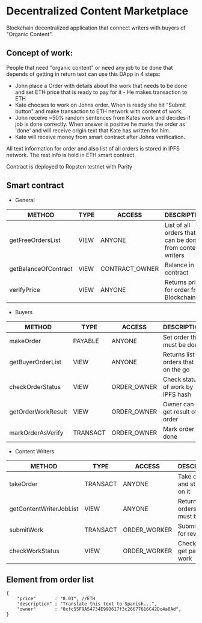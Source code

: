# Decentralized Content Marketplace
Blockchain decentralized application that connect writers with buyers of "Organic Content".

## Concept of work:
People that need "organic content" or need any job to be done that depends of getting in return text can use this DApp in 4 steps:

* John place a Order with details about the work that needs to be done and set ETH price that is ready to pay for it -  He makes transaction to ETH
* Kate chooses to work on Johns order. When is ready she hit "Submit button" and make transaction to ETH network with content of work.
* John receive ~50% random sentences from Kates work and decides if job is done correctly. When answer is positive he marks the order as 'done' and will receive origin text that Kate has written for him.
* Kate will receive money from smart contract after Johns verification.

All text information for order and also list of all orders is stored in IPFS network. The rest info is hold in ETH smart contract.

Contract is deployed to Ropsten testnet with Parity
## Smart contract
* General

| METHOD | TYPE | ACCESS |  DESCRIPTION |
| ------ | ------ | ------ | ------ |
| getFreeOrdersList | VIEW | ANYONE | List of all orders that can be done from content writers |
| getBalanceOfContract | VIEW | CONTRACT_OWNER | Balance in contract |
| verifyPrice | VIEW | ANYONE | Returns price for order from Blockchain |

* Buyers

| METHOD | TYPE | ACCESS |  DESCRIPTION |
| ------ | ------ | ------ | ------ |
| makeOrder | PAYABLE | ANYONE | Set order that must be done |
| getBuyerOrderList | VIEW | ANYONE | Returns list of orders that is on the go |
| checkOrderStatus | VIEW | ORDER_OWNER | Check status of work by IPFS hash |
| getOrderWorkResult | VIEW | ORDER_OWNER | Owner can get result of order |
| markOrderAsVerify | TRANSACT | ORDER_OWNER | Mark order as done |

* Content Writers

| METHOD | TYPE | ACCESS |  DESCRIPTION |
| ------ | ------ | ------ | ------ |
| takeOrder | TRANSACT | ANYONE | Take order and start work on it |
| getContentWriterJobList | VIEW | ANYONE | Returns list of orders that must be done |
| submitWork | TRANSACT | ORDER_WORKER | Submit work for review |
| checkWorkStatus | VIEW | ORDER_WORKER | Check if he get paid for work |

## Element from order list
```
{
    "price"       : "0.01", //ETH
    "description" : "Translate this text to Spanish...",
    "owner"       : "0xfc55F9A54734E99D617f3c26677616C42Dc4a8Ad",
}
```

